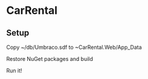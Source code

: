 ﻿# CarRental

<h2>Setup</h2>
<p>Copy ~/db/Umbraco.sdf to ~CarRental.Web/App_Data</p>
<p>Restore NuGet packages and build</p>
<p>Run it!</p>